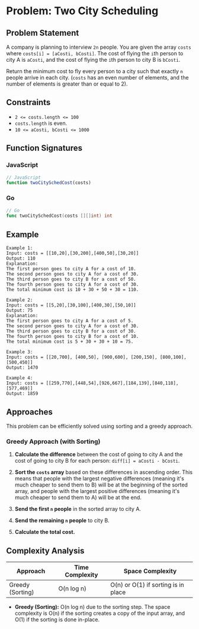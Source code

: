 # Problem: Two City Scheduling

## Problem Statement

A company is planning to interview `2n` people. You are given the array `costs` where `costs[i] = [aCosti, bCosti]`. The cost of flying the `i`th person to city A is `aCosti`, and the cost of flying the `i`th person to city B is `bCosti`.

Return the minimum cost to fly every person to a city such that exactly `n` people arrive in each city. (`costs` has an even number of elements, and the number of elements is greater than or equal to 2).

## Constraints

*   `2 <= costs.length <= 100`
*   `costs.length` is even.
*   `10 <= aCosti, bCosti <= 1000`

## Function Signatures

### JavaScript

```javascript
// JavaScript
function twoCitySchedCost(costs)
```

### Go

```go
// Go
func twoCitySchedCost(costs [][]int) int
```

## Example

```
Example 1:
Input: costs = [[10,20],[30,200],[400,50],[30,20]]
Output: 110
Explanation:
The first person goes to city A for a cost of 10.
The second person goes to city A for a cost of 30.
The third person goes to city B for a cost of 50.
The fourth person goes to city A for a cost of 30.
The total minimum cost is 10 + 30 + 50 + 30 = 110.

Example 2:
Input: costs = [[5,20],[30,100],[400,30],[50,10]]
Output: 75
Explanation:
The first person goes to city A for a cost of 5.
The second person goes to city A for a cost of 30.
The third person goes to city B for a cost of 30.
The fourth person goes to city B for a cost of 10.
The total minimum cost is 5 + 30 + 30 + 10 = 75.

Example 3:
Input: costs = [[20,700], [400,50], [900,600], [200,150], [800,100],[500,450]]
Output: 1470

Example 4:
Input: costs = [[259,770],[448,54],[926,667],[184,139],[840,118],[577,469]]
Output: 1859
```
## Approaches

This problem can be efficiently solved using sorting and a greedy approach.

### Greedy Approach (with Sorting)

1.  **Calculate the difference** between the cost of going to city A and the cost of going to city B for each person: `diff[i] = aCosti - bCosti`.

2.  **Sort the `costs` array** based on these differences in ascending order. This means that people with the largest negative differences (meaning it's much cheaper to send them to B) will be at the beginning of the sorted array, and people with the largest positive differences (meaning it's much cheaper to send them to A) will be at the end.

3.  **Send the first `n` people** in the sorted array to city A.

4.  **Send the remaining `n` people** to city B.

5.  **Calculate the total cost.**

## Complexity Analysis

| Approach         | Time Complexity | Space Complexity |
|------------------|-----------------|-----------------|
| Greedy (Sorting) | O(n log n)      | O(n) or O(1) if sorting is in place |

*   **Greedy (Sorting):** O(n log n) due to the sorting step. The space complexity is O(n) if the sorting creates a copy of the input array, and O(1) if the sorting is done in-place.
